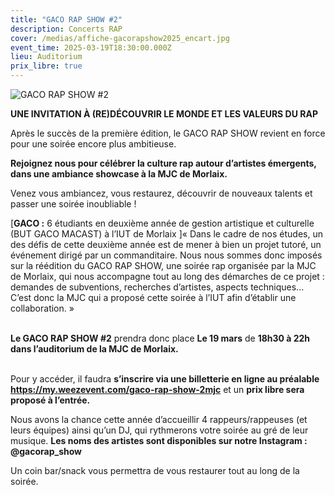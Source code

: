 ```yaml
---
title: "GACO RAP SHOW #2"
description: Concerts RAP
cover: /medias/affiche-gacorapshow2025_encart.jpg
event_time: 2025-03-19T18:30:00.000Z
lieu: Auditorium
prix_libre: true
---
```

![GACO RAP SHOW #2](/medias/affiche-gacorapshow2025_page.jpg "GACO RAP SHOW #2")

**UNE INVITATION À (RE)DÉCOUVRIR LE MONDE ET LES VALEURS DU RAP**

Après le succès de la première édition, le GACO RAP SHOW revient en force pour une soirée encore plus ambitieuse.

**Rejoignez nous pour célébrer la culture rap autour d’artistes émergents, dans une ambiance showcase à la MJC de Morlaix.**

Venez vous ambiancez, vous restaurez, découvrir de nouveaux talents et passer une soirée inoubliable !

[**GACO :** 6 étudiants en deuxième année de gestion artistique et culturelle (BUT GACO MACAST) à l’IUT de Morlaix ]« Dans le cadre de nos études, un des défis de cette deuxième année est de mener à bien un projet tutoré, un événement dirigé par un commanditaire. Nous nous sommes donc imposés sur la réédition du GACO RAP SHOW, une soirée rap organisée par la MJC de Morlaix, qui nous accompagne tout au long des démarches de ce projet : demandes de subventions, recherches d’artistes, aspects techniques... C’est donc la MJC qui a proposé cette soirée à l’IUT afin d’établir une collaboration. »

\
**Le GACO RAP SHOW #2** prendra donc place **Le 19 mars** de **18h30 à 22h dans l’auditorium de la MJC de Morlaix.**

\
Pour y accéder, il faudra **s’inscrire via une billetterie en ligne au préalable <https://my.weezevent.com/gaco-rap-show-2mjc>** et un **prix libre sera proposé à l’entrée.**



Nous avons la chance cette année d’accueillir 4 rappeurs/rappeuses (et leurs équipes) ainsi qu’un DJ, qui rythmerons votre soirée au gré de leur musique. **Les noms des artistes sont disponibles sur notre Instagram : @gacorap_show** 

Un coin bar/snack vous permettra de vous restaurer tout au long de la soirée.